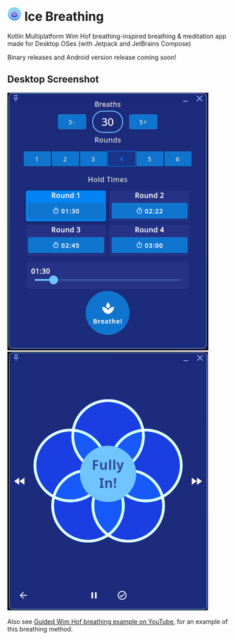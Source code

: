 # ![icon](icons/icebreathing_32.png) Ice Breathing
Kotlin Multiplatform Wim Hof breathing-inspired breathing & meditation app made for Desktop OSes (with Jetpack and JetBrains Compose)

Binary releases and Android version release coming soon!

## Desktop Screenshot

![Start Screen](screenshots/icedesktop_start.png)
![Breathe Screen](screenshots/icedesktop_breathe.png)


Also see [Guided Wim Hof breathing example on YouTube](https://www.youtube.com/watch?v=tybOi4hjZFQ),
for an example of this breathing method.
